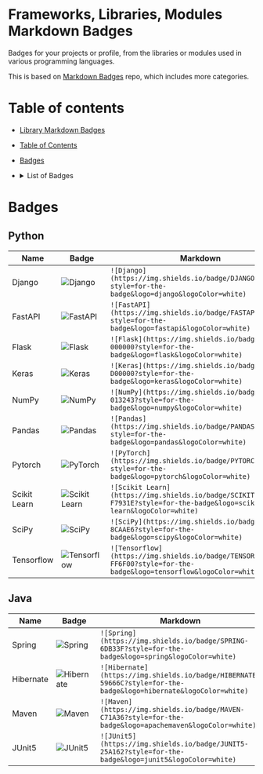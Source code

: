 # Frameworks, Libraries, Modules Markdown Badges
Badges for your projects or profile, from the libraries or modules used in various programming languages.

This is based on [Markdown Badges](https://github.com/Ileriayo/markdown-badges) repo, which includes more categories.

# Table of contents

- [Library Markdown Badges](#frameworks-libraries-modules-markdown-badges)
- [Table of Contents](#table-of-contents)
- [Badges](#badges)
- <details><summary>List of Badges</summary>
    
    - [Python](#python)
    - [Java](#java)
    
  </details>


# Badges

## Python

| Name         | Badge                                                               | Markdown                                    |
|--------------|---------------------------------------------------------------------|-----------------------------------------------------------------------------------------------------------------------|
| Django       | ![Django](https://img.shields.io/badge/DJANGO-092E20?style=for-the-badge&logo=django&logoColor=white) | `![Django](https://img.shields.io/badge/DJANGO-092E20?style=for-the-badge&logo=django&logoColor=white)`|
| FastAPI      | ![FastAPI](https://img.shields.io/badge/FASTAPI-009688?style=for-the-badge&logo=fastapi&logoColor=white) | `![FastAPI](https://img.shields.io/badge/FASTAPI-009688?style=for-the-badge&logo=fastapi&logoColor=white)`|
| Flask        | ![Flask](https://img.shields.io/badge/FLASK-000000?style=for-the-badge&logo=flask&logoColor=white) | `![Flask](https://img.shields.io/badge/FLASK-000000?style=for-the-badge&logo=flask&logoColor=white)`|
| Keras        | ![Keras](https://img.shields.io/badge/KERAS-D00000?style=for-the-badge&logo=keras&logoColor=white)                | `![Keras](https://img.shields.io/badge/KERAS-D00000?style=for-the-badge&logo=keras&logoColor=white)`|
| NumPy        | ![NumPy](https://img.shields.io/badge/NUMPY-013243?style=for-the-badge&logo=numpy&logoColor=white) |`![NumPy](https://img.shields.io/badge/NUMPY-013243?style=for-the-badge&logo=numpy&logoColor=white)`|
| Pandas       | ![Pandas](https://img.shields.io/badge/PANDAS-150458?style=for-the-badge&logo=pandas&logoColor=white) | `![Pandas](https://img.shields.io/badge/PANDAS-150458?style=for-the-badge&logo=pandas&logoColor=white)`|
| Pytorch      | ![PyTorch](https://img.shields.io/badge/PYTORCH-EE4C2C?style=for-the-badge&logo=pytorch&logoColor=white)          | `![PyTorch](https://img.shields.io/badge/PYTORCH-EE4C2C?style=for-the-badge&logo=pytorch&logoColor=white)`|
| Scikit Learn | ![Scikit Learn](https://img.shields.io/badge/SCIKIT%20LEARN-F7931E?style=for-the-badge&logo=scikit-learn&logoColor=white) | `![Scikit Learn](https://img.shields.io/badge/SCIKIT%20LEARN-F7931E?style=for-the-badge&logo=scikit-learn&logoColor=white)`|
| SciPy        | ![SciPy](https://img.shields.io/badge/SCIPY-8CAAE6?style=for-the-badge&logo=scipy&logoColor=white) | `![SciPy](https://img.shields.io/badge/SCIPY-8CAAE6?style=for-the-badge&logo=scipy&logoColor=white)`|
| Tensorflow   | ![Tensorflow](https://img.shields.io/badge/TENSORFLOW-FF6F00?style=for-the-badge&logo=tensorflow&logoColor=white) | `![Tensorflow](https://img.shields.io/badge/TENSORFLOW-FF6F00?style=for-the-badge&logo=tensorflow&logoColor=white)`|

## Java

| Name         | Badge                                                               | Markdown                                    |
|--------------|---------------------------------------------------------------------|-----------------------------------------------------------------------------------------------------------------------|
| Spring       | ![Spring](https://img.shields.io/badge/SPRING-6DB33F?style=for-the-badge&logo=spring&logoColor=white) | `![Spring](https://img.shields.io/badge/SPRING-6DB33F?style=for-the-badge&logo=spring&logoColor=white)`|
| Hibernate    | ![Hibernate](https://img.shields.io/badge/HIBERNATE-59666C?style=for-the-badge&logo=hibernate&logoColor=white) | `![Hibernate](https://img.shields.io/badge/HIBERNATE-59666C?style=for-the-badge&logo=hibernate&logoColor=white)`|
| Maven        | ![Maven](https://img.shields.io/badge/MAVEN-C71A36?style=for-the-badge&logo=apachemaven&logoColor=white)| `![Maven](https://img.shields.io/badge/MAVEN-C71A36?style=for-the-badge&logo=apachemaven&logoColor=white)`|
| JUnit5       | ![JUnit5](https://img.shields.io/badge/JUNIT5-25A162?style=for-the-badge&logo=junit5&logoColor=white)| `![JUnit5](https://img.shields.io/badge/JUNIT5-25A162?style=for-the-badge&logo=junit5&logoColor=white)`|
